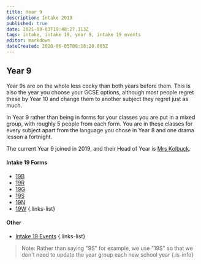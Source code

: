 ```yaml
---
title: Year 9
description: Intake 2019
published: true
date: 2021-09-03T19:48:27.113Z
tags: intake, intake 19, year 9, intake 19 events
editor: markdown
dateCreated: 2020-06-05T09:18:20.865Z
---
```


## Year 9
Year 9s are on the whole less cocky than both years before them. This is also the year you choose your GCSE options, although most people regret these by Year 10 and change them to another subject they regret just as much.

In Year 9 rather than being in forms for your classes you are put in a mixed group, with roughly 5 people from each form. You are in these classes for every subject apart from the language you chose in Year 8 and one drama lesson a fortnight.

The current Year 9 joined in 2019, and their Head of Year is [Mrs Kolbuck](/teachers/mrs-kolbuck).

#### Intake 19 Forms
- [19B](/students/intake19/b)
- [19R](/students/intake19/r)
- [19G](/students/intake19/g)
- [19S](/students/intake19/s)
- [19N](/students/intake19/n)
- [19W](/students/intake19/w)
{.links-list}

#### Other
- [Intake 19 Events](/students/intake19/events)
{.links-list}

> Note:  Rather than saying "9S" for example, we use "19S" so that we don't need to update the year group each new school year
{.is-info}
